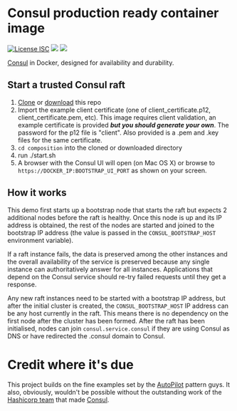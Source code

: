 # Consul production ready container image
[![License ISC](https://img.shields.io/badge/license-ISC-blue.svg)](https://raw.githubusercontent.com/mterron/consul/master/LICENSE) [![](https://images.microbadger.com/badges/image/mterron/consul.svg)](https://microbadger.com/images/mterron/consul) [![](https://images.microbadger.com/badges/commit/mterron/consul.svg)](https://microbadger.com/images/mterron/consul)

[Consul](http://www.consul.io/) in Docker, designed for availability and durability.


## Start a trusted Consul raft

1. [Clone](https://github.com/mterron/consul) or [download](https://github.com/mterron/consul/archive/master.zip) this repo
2. Import the example client certificate (one of client_certificate.p12, client_certificate.pem, etc). This image requires client validation, an example certificate is provided ***but you should generate your own***. The password for the p12 file is "client". Also provided is a .pem and .key files for the same certificate. 
3. `cd composition` into the cloned or downloaded directory
4. run ./start.sh
5. A browser with the Consul UI will open (on Mac OS X) or browse to `https://DOCKER_IP:BOOTSTRAP_UI_PORT` as shown on your screen.

## How it works

This demo first starts up a bootstrap node that starts the raft but expects 2 additional nodes before the raft is healthy. Once this node is up and its IP address is obtained, the rest of the nodes are started and joined to the bootstrap IP address (the value is passed in the `CONSUL_BOOTSTRAP_HOST` environment variable).

If a raft instance fails, the data is preserved among the other instances and the overall availability of the service is preserved because any single instance can authoritatively answer for all instances. Applications that depend on the Consul service should re-try failed requests until they get a response.

Any new raft instances need to be started with a bootstrap IP address, but after the initial cluster is created, the `CONSUL_BOOTSTRAP_HOST` IP address can be any host currently in the raft. This means there is no dependency on the first node after the cluster has been formed. After the raft has been initialised, nodes can join `consul.service.consul` if they are using Consul as DNS or have redirected the .consul domain to Consul.

# Credit where it's due

This project builds on the fine examples set by the [AutoPilot](http://autopilotpattern.io) pattern guys. It also, obviously, wouldn't be possible without the outstanding work of the [Hashicorp team](https://hashicorp.com) that made [Consul](https://consul.io).
